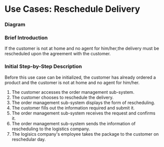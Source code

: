# Use Cases: Reschedule Delivery

### Diagram


### Brief Introduction
If the customer is not at home and no agent for him/her,the delivery must be rescheduled upon the agreement with the customer.


### Initial Step-by-Step Description
Before this use case can be initialized, the customer has already ordered a product and the customer is not at home and no agent for him/her.

1. The customer accesses the order management sub-system.
2. The customer chooses to reschedule the delivery.
3. The order management sub-system displays the form of rescheduling.
4. The customer fills out the information required and submit it.
5. The order management sub-system receives the request and confirms it.
6. The order management sub-system sends the information of rescheduling to the logistics company.
7. The logisics company's employee takes the package to the customer on reschedular day.
